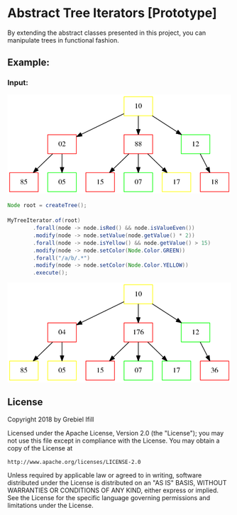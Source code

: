 # Abstract Tree Iterators [Prototype]

By extending the abstract classes presented in this project, you can manipulate trees in functional fashion.

## Example:

### Input:
![Input](https://github.com/ifillbrito/trees/blob/master/tree-iterator/src/test/java/com/ifillbrito/trees/example/impl/singletype/input/tree.png?raw=true)

```java
Node root = createTree();

MyTreeIterator.of(root)
        .forall(node -> node.isRed() && node.isValueEven())
        .modify(node -> node.setValue(node.getValue() * 2))
        .forall(node -> node.isYellow() && node.getValue() > 15)
        .modify(node -> node.setColor(Node.Color.GREEN))
        .forall("/a/b/.*")
        .modify(node -> node.setColor(Node.Color.YELLOW))
        .execute();
``` 
![Output](https://github.com/ifillbrito/trees/blob/master/tree-iterator/src/test/java/com/ifillbrito/trees/example/impl/singletype/output/tree.png?raw=true)

## License

Copyright 2018 by Grebiel Ifill

Licensed under the Apache License, Version 2.0 (the "License");
you may not use this file except in compliance with the License.
You may obtain a copy of the License at

    http://www.apache.org/licenses/LICENSE-2.0

Unless required by applicable law or agreed to in writing, software
distributed under the License is distributed on an "AS IS" BASIS,
WITHOUT WARRANTIES OR CONDITIONS OF ANY KIND, either express or implied.
See the License for the specific language governing permissions and
limitations under the License.
